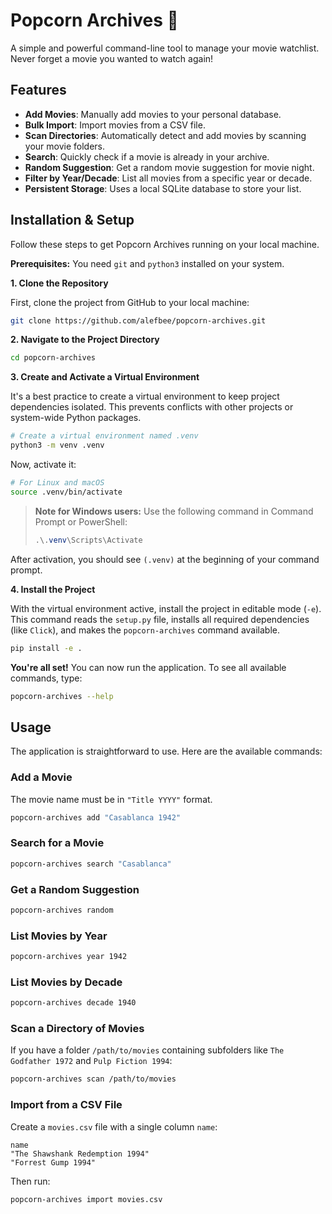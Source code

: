 # Popcorn Archives 🍿

A simple and powerful command-line tool to manage your movie watchlist. Never forget a movie you wanted to watch again!

## Features

-   **Add Movies**: Manually add movies to your personal database.
-   **Bulk Import**: Import movies from a CSV file.
-   **Scan Directories**: Automatically detect and add movies by scanning your movie folders.
-   **Search**: Quickly check if a movie is already in your archive.
-   **Random Suggestion**: Get a random movie suggestion for movie night.
-   **Filter by Year/Decade**: List all movies from a specific year or decade.
-   **Persistent Storage**: Uses a local SQLite database to store your list.

## Installation & Setup

Follow these steps to get Popcorn Archives running on your local machine.

**Prerequisites:** You need `git` and `python3` installed on your system.

**1. Clone the Repository**

First, clone the project from GitHub to your local machine:

```bash
git clone https://github.com/alefbee/popcorn-archives.git
```

**2. Navigate to the Project Directory**

```bash
cd popcorn-archives
```

**3. Create and Activate a Virtual Environment**

It's a best practice to create a virtual environment to keep project dependencies isolated. This prevents conflicts with other projects or system-wide Python packages.

```bash
# Create a virtual environment named .venv
python3 -m venv .venv
```

Now, activate it:

```bash
# For Linux and macOS
source .venv/bin/activate
```

> **Note for Windows users:** Use the following command in Command Prompt or PowerShell:
> ```powershell
> .\.venv\Scripts\Activate
> ```

After activation, you should see `(.venv)` at the beginning of your command prompt.

**4. Install the Project**

With the virtual environment active, install the project in editable mode (`-e`). This command reads the `setup.py` file, installs all required dependencies (like `Click`), and makes the `popcorn-archives` command available.

```bash
pip install -e .
```

**You're all set!** You can now run the application. To see all available commands, type:

```bash
popcorn-archives --help
```

## Usage

The application is straightforward to use. Here are the available commands:

### Add a Movie

The movie name must be in `"Title YYYY"` format.

```bash
popcorn-archives add "Casablanca 1942"
```

### Search for a Movie

```bash
popcorn-archives search "Casablanca"
```

### Get a Random Suggestion

```bash
popcorn-archives random
```

### List Movies by Year

```bash
popcorn-archives year 1942
```

### List Movies by Decade

```bash
popcorn-archives decade 1940
```

### Scan a Directory of Movies

If you have a folder `/path/to/movies` containing subfolders like `The Godfather 1972` and `Pulp Fiction 1994`:

```bash
popcorn-archives scan /path/to/movies
```

### Import from a CSV File

Create a `movies.csv` file with a single column `name`:

```csv
name
"The Shawshank Redemption 1994"
"Forrest Gump 1994"
```

Then run:

```bash
popcorn-archives import movies.csv
```